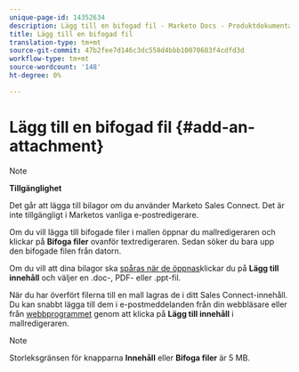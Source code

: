 ```yaml
---
unique-page-id: 14352634
description: Lägg till en bifogad fil - Marketo Docs - Produktdokumentation
title: Lägg till en bifogad fil
translation-type: tm+mt
source-git-commit: 47b2fee7d146c3dc558d4bbb10070683f4cdfd3d
workflow-type: tm+mt
source-wordcount: '148'
ht-degree: 0%

---
```



# Lägg till en bifogad fil {#add-an-attachment}

>[!NOTE]
>
>**Tillgänglighet**
>
>Det går att lägga till bilagor om du använder Marketo Sales Connect. Det är inte tillgängligt i Marketos vanliga e-postredigerare.

Om du vill lägga till bifogade filer i mallen öppnar du mallredigeraren och klickar på **Bifoga filer** ovanför textredigeraren. Sedan söker du bara upp den bifogade filen från datorn.

Om du vill att dina bilagor ska [spåras när de öppnas](http://docs.marketo.com/display/TEST/How+to+Track+Your+Email+Attachments)klickar du på **Lägg till** **innehåll** och väljer en .doc-, PDF- eller .ppt-fil.

När du har överfört filerna till en mall lagras de i ditt Sales Connect-innehåll. Du kan snabbt lägga till dem i e-postmeddelanden från din webbläsare eller från [webbprogrammet](http://toutapp.com/login) genom att klicka på **Lägg till innehåll** i mallredigeraren.

>[!NOTE]
>
>Storleksgränsen för knapparna **Innehåll** eller **Bifoga filer** är 5 MB.

